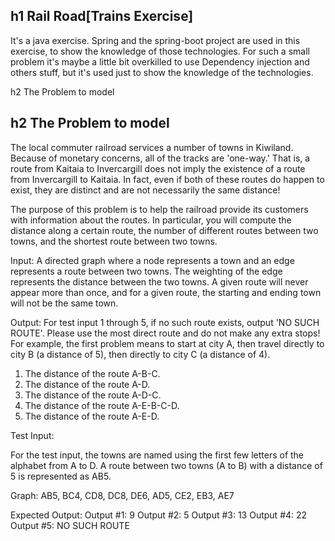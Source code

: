 h1 Rail Road[Trains Exercise]
--------
It's a java exercise.
Spring and the spring-boot project are used in this exercise, to show the knowledge of those technologies.
For such a small problem it's maybe a little bit overkilled to use Dependency injection and others stuff, but it's used just to show the knowledge of the technologies.

h2 The Problem to model

h2 The Problem to model
--------
The local commuter railroad services a number of towns in Kiwiland.
Because of monetary concerns, all of the tracks are 'one-way.' That is, a route from Kaitaia to Invercargill does not imply the existence of a route from Invercargill to Kaitaia. In fact, even if both of these routes do happen to exist, they are distinct and are not necessarily the same distance!

The purpose of this problem is to help the railroad provide its customers with information about the routes. In particular, you will compute the distance along a certain route, the number of different routes between two towns, and the shortest route between two towns.

Input: A directed graph where a node represents a town and an edge represents a route between two towns. The weighting of the edge represents the distance between the two towns. A given route will never appear more than once, and for a given route, the starting and ending town will not be the same town.

Output: For test input 1 through 5, if no such route exists, output 'NO SUCH ROUTE'.
Please use the most direct route and do not make any extra stops! For example, the first problem means to start at city A, then travel directly to city B (a distance of 5), then directly to city C (a distance of 4).
1. The distance of the route A-B-C.
2. The distance of the route A-D.
3. The distance of the route A-D-C.
4. The distance of the route A-E-B-C-D.
5. The distance of the route A-E-D.

Test Input:

For the test input, the towns are named using the first few letters of the alphabet from A to D. A route between two towns (A to B) with a distance of 5 is represented as AB5.

Graph: AB5, BC4, CD8, DC8, DE6, AD5, CE2, EB3, AE7

Expected Output:
Output #1: 9
Output #2: 5
Output #3: 13
Output #4: 22
Output #5: NO SUCH ROUTE